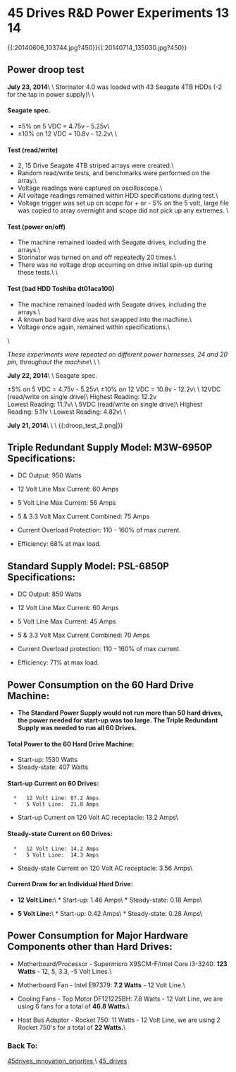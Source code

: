 #  45 Drives R&D Power Experiments 13 14


{{:20140606_103744.jpg?450}}{{:20140714_135030.jpg?450}}


## Power droop test

**July 23, 2014**\\
\\
Storinator 4.0 was loaded with 43 Seagate 4TB HDDs (-2 for the tap in power supply)\\
\\
#### Seagate spec.

   *   ±5% on 5 VDC = 4.75v - 5.25v\\
   *   ±10% on 12 VDC = 10.8v - 12.2v\\
\\
#### Test (read/write)

   *   2, 15 Drive Seagate 4TB  striped arrays were created.\\
   *   Random read/write tests, and benchmarks were performed on the array.\\
   *   Voltage readings were captured on oscilloscope.\\
   *   All voltage readings remained within HDD specifications during test.\\
   *   Voltage trigger was set up on scope for + or - 5% on the 5 volt, large file was copied to array overnight and scope did not pick up any extremes.
\\
#### Test (power on/off)

   *   The machine remained loaded with Seagate drives, including the arrays.\\
   *   Storinator was turned on and off repeatedly 20 times.\\
   *   There was no voltage drop occurring on drive initial spin-up during these tests.\\
\\
#### Test (bad HDD Toshiba dt01aca100)

   *   The machine remained loaded with Seagate drives, including the arrays.\\
   *   A known bad hard dive was hot swapped into the machine.\\
   *   Voltage once again, remained within specifications.\\

\\ 

*These experiments were repeated on different power harnesses, 24 and 20 pin, throughout the machine*\\
\\
\\

**July 22, 2014**\\
\\
Seagate spec.

±5% on 5 VDC = 4.75v - 5.25v\\
±10% on 12 VDC = 10.8v - 12.2v\\ 
\\
12VDC (read/write on single drive)\\
Highest Reading: 12.2v   
Lowest Reading:  11.7v\\ 
\\
5VDC (read/write on single drive)\\
Highest Reading: 5.11v   \\
Lowest Reading:  4.82v\\
\\

**July 21, 2014**\\
\\
\\
{{:droop_test_2.png|}}

## Triple Redundant Supply Model: M3W-6950P Specifications:

   *   DC Output: 950 Watts

   *   12 Volt Line Max Current: 60 Amps

   *   5 Volt Line Max Current: 56 Amps

   *   5 & 3.3 Volt Max Current Combined: 75 Amps

   *   Current Overload Protection: 110 - 160% of max current.

   *   Efficiency: 68% at max load. 


## Standard Supply  Model: PSL-6850P Specifications:

   *   DC Output: 850 Watts

   *   12 Volt Line Max Current: 60 Amps

   *   5 Volt Line Max Current: 45 Amps

   *   5 & 3.3 Volt Max Current Combined: 70 Amps

   *   Current Overload protection: 110 - 160% of max current.

   *   Efficiency: 71% at max load.

## Power Consumption on the 60 Hard Drive Machine:

   *   **The Standard Power Supply would not run more than 50 hard drives, the power needed for start-up was too large. The Triple Redundant Supply was needed to run all 60 Drives.**

#### Total Power to the 60 Hard Drive Machine:

   *   Start-up: 1530 Watts
   *   Steady-state: 407 Watts

####  Start-up Current on 60 Drives:

      *   12 Volt Line: 87.2 Amps 
      *   5 Volt Line:  21.8 Amps
    

   *   Start-up Current on 120 Volt AC receptacle: 13.2 Amps\\

#### Steady-state Current on 60 Drives:

      *   12 Volt Line: 14.2 Amps
      *   5 Volt Line:  14.3 Amps

   *   Steady-state Current on 120 Volt AC receptacle: 3.56 Amps\\

#### Current Draw for an Individual Hard Drive:

   *   **12 Volt Line:**\\
      *   Start-up: 1.46 Amps\\
      *   Steady-state: 0.18 Amps\\

   *   **5 Volt Line:**\\
      *   Start-up: 0.42 Amps\\
      *   Steady-state: 0.28 Amps\\

## Power Consumption for Major Hardware Components other than Hard Drives:

   *   Motherboard/Processor - Supermicro X9SCM-F/Intel Core i3-3240: **123 Watts** - 12, 5, 3.3, -5 Volt Lines.\\

   *   Motherboard Fan - Intel E97379: **7.2 Watts** - 12 Volt Line.\\

   *   Cooling Fans - Top Motor DF121225BH: 7.8 Watts - 12 Volt Line, we are using 6 fans for a total of **46.8 Watts.**\\

   *   Host Bus Adaptor - Rocket 750: 11 Watts - 12 Volt Line, we are using 2 Rocket 750's for a total of **22 Watts.**\\



### Back To:

[45drives_innovation_priorites ](45drives_innovation_priorites )\\
[45_drives](45_drives)
